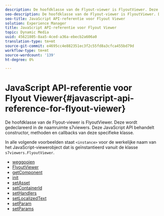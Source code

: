 ```yaml
---
description: De hoofdklasse van de Flyout-viewer is FlyoutViewer. Deze wordt gedeclareerd in de naamruimte s7viewers. Deze JavaScript API behandelt constructor, methoden en callbacks van deze specifieke klasse.
seo-description: De hoofdklasse van de Flyout-viewer is FlyoutViewer. Deze wordt gedeclareerd in de naamruimte s7viewers. Deze JavaScript API behandelt constructor, methoden en callbacks van deze specifieke klasse.
seo-title: JavaScript API-referentie voor Flyout Viewer
solution: Experience Manager
title: JavaScript API-referentie voor Flyout Viewer
topic: Dynamic Media
uuid: 45621805-8aa5-4ced-a36a-ebecb2a606a0
translation-type: tm+mt
source-git-commit: e4695cc4e882351ec3f2c55fd8a3cfca455bd79d
workflow-type: tm+mt
source-wordcount: '139'
ht-degree: 0%

---
```



# JavaScript API-referentie voor Flyout Viewer{#javascript-api-reference-for-flyout-viewer}

De hoofdklasse van de Flyout-viewer is FlyoutViewer. Deze wordt gedeclareerd in de naamruimte s7viewers. Deze JavaScript API behandelt constructor, methoden en callbacks van deze specifieke klasse.

In alle volgende voorbeelden staat `<instance>` voor de werkelijke naam van het JavaScript-viewerobject dat is geïnstantieerd vanuit de klasse `s7viewers.FlyoutViewer`.

* [weggooien](r-html5-flyout-viewer-20-javascriptapiref-dispose.md)
* [FlyoutViewer](r-html5-flyout-viewer-20-javascriptapiref-.flyoutviewer.md)
* [getComponent](r-html5-flyout-viewer-20-javascriptapiref-getcomponent.md)
* [init](r-html5-flyout-viewer-20-javascriptapiref-init.md)
* [setAsset](r-html5-flyout-viewer-20-javascriptapiref-setasset.md)
* [setContainerId](r-html5-flyout-viewer-20-javascriptapiref-.setcontainerid.md)
* [setHandlers](r-html5-flyout-viewer-20-javascriptapiref-sethandlers.md)
* [setLocalizedText](r-html5-flyout-viewer-20-javascriptapiref-setlocalizedtexts.md)
* [setParam](r-html5-flyout-viewer-20-javascriptapiref-setparam.md)
* [setParams](r-html5-flyout-viewer-20-javascriptapiref-setparams.md)
